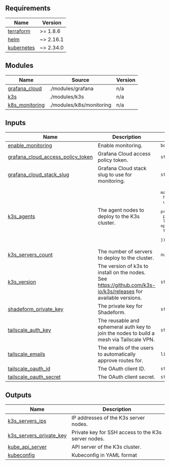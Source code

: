 <!-- BEGIN_TF_DOCS -->
## Requirements

| Name | Version |
|------|---------|
| <a name="requirement_terraform"></a> [terraform](#requirement\_terraform) | >= 1.8.6 |
| <a name="requirement_helm"></a> [helm](#requirement\_helm) | ~> 2.16.1 |
| <a name="requirement_kubernetes"></a> [kubernetes](#requirement\_kubernetes) | ~> 2.34.0 |

## Modules

| Name | Source | Version |
|------|--------|---------|
| <a name="module_grafana_cloud"></a> [grafana\_cloud](#module\_grafana\_cloud) | ./modules/grafana | n/a |
| <a name="module_k3s"></a> [k3s](#module\_k3s) | ./modules/k3s | n/a |
| <a name="module_k8s_monitoring"></a> [k8s\_monitoring](#module\_k8s\_monitoring) | ./modules/k8s/monitoring | n/a |

## Inputs

| Name | Description | Type | Default | Required |
|------|-------------|------|---------|:--------:|
| <a name="input_enable_monitoring"></a> [enable\_monitoring](#input\_enable\_monitoring) | Enable monitoring. | `bool` | `false` | no |
| <a name="input_grafana_cloud_access_policy_token"></a> [grafana\_cloud\_access\_policy\_token](#input\_grafana\_cloud\_access\_policy\_token) | Grafana Cloud access policy token. | `string` | n/a | yes |
| <a name="input_grafana_cloud_stack_slug"></a> [grafana\_cloud\_stack\_slug](#input\_grafana\_cloud\_stack\_slug) | Grafana Cloud stack slug to use for monitoring. | `string` | n/a | yes |
| <a name="input_k3s_agents"></a> [k3s\_agents](#input\_k3s\_agents) | The agent nodes to deploy to the K3s cluster. | <pre>map(object({<br/>    host             = string<br/>    user             = string<br/>    private_key_name = string<br/>    provider         = string<br/>    labels           = optional(list(string), [])<br/>    taints           = optional(list(string), [])<br/>  }))</pre> | `{}` | no |
| <a name="input_k3s_servers_count"></a> [k3s\_servers\_count](#input\_k3s\_servers\_count) | The number of servers to deploy to the cluster. | `number` | `1` | no |
| <a name="input_k3s_version"></a> [k3s\_version](#input\_k3s\_version) | The version of k3s to install on the nodes. See https://github.com/k3s-io/k3s/releases for available versions. | `string` | n/a | yes |
| <a name="input_shadeform_private_key"></a> [shadeform\_private\_key](#input\_shadeform\_private\_key) | The private key for Shadeform. | `string` | n/a | yes |
| <a name="input_tailscale_auth_key"></a> [tailscale\_auth\_key](#input\_tailscale\_auth\_key) | The reusable and ephemeral auth key to join the nodes to build a mesh via Tailscale VPN. | `string` | n/a | yes |
| <a name="input_tailscale_emails"></a> [tailscale\_emails](#input\_tailscale\_emails) | The emails of the users to automatically approve routes for. | `list(string)` | n/a | yes |
| <a name="input_tailscale_oauth_id"></a> [tailscale\_oauth\_id](#input\_tailscale\_oauth\_id) | The OAuth client ID. | `string` | n/a | yes |
| <a name="input_tailscale_oauth_secret"></a> [tailscale\_oauth\_secret](#input\_tailscale\_oauth\_secret) | The OAuth client secret. | `string` | n/a | yes |

## Outputs

| Name | Description |
|------|-------------|
| <a name="output_k3s_servers_ips"></a> [k3s\_servers\_ips](#output\_k3s\_servers\_ips) | IP addresses of the K3s server nodes. |
| <a name="output_k3s_servers_private_key"></a> [k3s\_servers\_private\_key](#output\_k3s\_servers\_private\_key) | Private key for SSH access to the K3s server nodes. |
| <a name="output_kube_api_server"></a> [kube\_api\_server](#output\_kube\_api\_server) | API server of the K3s cluster. |
| <a name="output_kubeconfig"></a> [kubeconfig](#output\_kubeconfig) | Kubeconfig in YAML format |
<!-- END_TF_DOCS -->